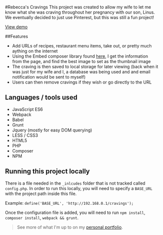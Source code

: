 #Rebecca's Cravings
This project was created to allow my wife to let me know what she was craving throughout her pregnancy with our son, Linus. We eventually decided to just use Pinterest, but this was still a fun project!

[View demo](http://joshuasanger.ca/cravings) 


##Features
* Add URLs of recipes, restaurant menu items, take out, or pretty much aything on the internet
* Using the Embed composer library found [here](https://packagist.org/packages/embed/embed), I get the information from the page, and find the best image to set as the thumbnail image
* The craving is then saved to local storage for later viewing (back when it was just for my wife and I, a database was being used and and email notification would be sent to myself)
* Users can then remove cravings if they wish or go directly to the URL


## Languages / tools used
* JavaScript ES6
* Webpack
* Babel
* Grunt
* Jquery (mostly for easy DOM querying)
* LESS / CSS3
* HTML5
* PHP
* Composer
* NPM


## Running this project locally
There is a file needed in the `_inlcudes` folder that is not tracked called `config.php`. In order to run this locally, you will need to specify a `BASE_URL` with the project path inside this file.
 
Example: `define('BASE_URL', 'http://192.168.0.1/cravings');`

Once the configuration file is added, you will need to run `npm install`, `composer install`, `webpack && grunt`.



> See more of what I'm up to on my [personal portfolio](http://joshuasanger.ca/).
